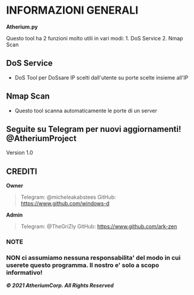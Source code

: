 # INFORMAZIONI GENERALI

**Atherium.py**

Questo tool ha 2 funzioni molto utili in vari modi: 1. DoS Service 2. Nmap Scan

## DoS Service
* DoS Tool per DoSsare IP scelti dall'utente su porte scelte insieme all'IP

## Nmap Scan
* Questo tool scanna automaticamente le porte di un server

## Seguite su Telegram per nuovi aggiornamenti! @AtheriumProject

Version 1.0

## CREDITI

**Owner**

> Telegram: @micheleakabstees
GitHub: https://www.github.com/windows-d

**Admin**

> Telegram: @TheGriZly
GitHub: https://www.github.com/ark-zen

### NOTE

### NON ci assumiamo nessuna responsabilita' del modo in cui userete questo programma. Il nostro e' solo a scopo informativo!

***© 2021 AtheriumCorp. All Rights Reserved***
